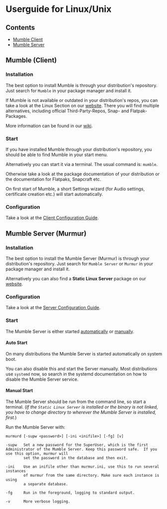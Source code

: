 # Userguide for Linux/Unix

## Contents

- [Mumble Client](#mumble-client)
- [Mumble Server](#mumble-server-murmur)

## Mumble (Client)

### Installation

The best option to install Mumble is through your distribution's repository.
Just search for `Mumble` in your package manager and install it.

If Mumble is not available or outdated in your distribution's repos, you can take a look at the Linux Section on our [website](https://www.mumble.info/downloads/#linux).
There you will find multiple alternatives, including official Third-Party-Repos, Snap- and Flatpak-Packages.

More information can be found in our [wiki](https://wiki.mumble.info/wiki/Installing_Mumble#Linux).

### Start

If you have installed Mumble through your distribution's repository, you should be able to find Mumble in your start menu. 

Alternatively you can start it via a terminal.
The usual command is: `mumble`.

Otherwise take a look at the package documentation of your distribution or the documentation for Flatpaks, Snapcraft etc.

On first start of Mumble, a short Settings wizard (for Audio settings, certificate creation etc.) will start automatically.

### Configuration

<!-- Short introduction or just link to the Client Config Guide? -->
Take a look at the [Client Configuration Guide](client_config_guide.md).
<!-- Are there differences between the OS versions? -->

## Mumble Server (Murmur)

### Installation

The best option to install the Mumble Server (Murmur) is through your distribution's repository.
Just search for `Mumble Server` or `Murmur` in your package manager and install it.

Alternatively you can also find a **Static Linux Server** package on our [website](https://www.mumble.info/downloads/#manual-download).
<!-- Add a note that it contains outdated openssl? -->

### Configuration

Take a look at the [Server Configuration Guide](server_config_guide.md).

### Start

The Mumble Server is either started [automatically](#auto-start) or [manually](#manual-start).

#### Auto Start

On many distributions the Mumble Server is started automatically on system boot.

You can also disable this and start the Server manually.
Most distributions use `systemd` now, so search in the systemd documentation on how to disable the Mumble Server service.

#### Manual Start

The Mumble Server should be run from the command line, so start a terminal.
(*If the `Static Linux Server` is installed or the binary is not linked, you have to change directory to wherever the Mumble Server is installed, first.*)

Run the Mumble Server with:

<!-- Step by Step guide?:
1. Set Superuser password:

```
murmurd [-supw <password>]
```

2. Serverstart
Note: Flags are optional.

```
murmurd 
```

-->

<!-- Adjust descriptions? -->


```
murmurd [-supw <password>] [-ini <inifile>] [-fg] [v]

-supw   Set a new password for the SuperUser, which is the first Administrator of the Mumble Server. Keep this password safe.  If you use this option, murmur will
        set the password in the database and then exit.

-ini    Use an inifile other than murmur.ini, use this to run several instances
        of murmur from the same directory. Make sure each instance is using
        a separate database.

-fg     Run in the foreground, logging to standard output.

-v      More verbose logging.
```
